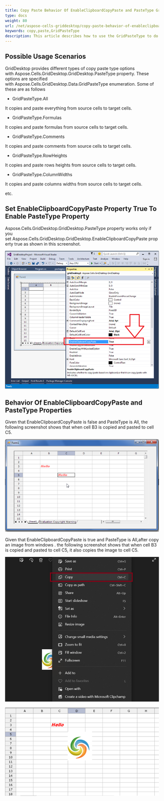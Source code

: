```yaml
---
title: Copy Paste Behavior Of EnableClipboardCopyPaste and PasteType GridDesktop Properties
type: docs
weight: 80
url: /net/aspose-cells-griddesktop/copy-paste-behavior-of-enableclipboardcopypaste-and-pastetype-griddesktop-properties/
keywords: copy,paste,GridPasteType
description: This article describes how to use the GridPasteType to do copy paste operation in GridDesktop.
---
```


## **Possible Usage Scenarios**
GridDesktop provides different types of copy paste type options with Aspose.Cells.GridDesktop.GridDesktop.PasteType property. These options are specified with Aspose.Cells.GridDesktop.Data.GridPasteType enumeration. Some of these are as follows

- GridPasteType.All

It copies and paste everything from source cells to target cells.

- GridPasteType.Formulas

It copies and paste formulas from source cells to target cells.

- GridPasteType.Comments

It copies and paste comments from source cells to target cells.

- GridPasteType.RowHeights

It copies and paste rows heights from source cells to target cells.

- GridPasteType.ColumnWidths

It copies and paste columns widths from source cells to target cells.

etc.
## **Set EnableClipboardCopyPaste Property True To Enable PasteType Property**
Aspose.Cells.GridDesktop.GridDesktop.PasteType property works only if you set Aspose.Cells.GridDesktop.GridDesktop.EnableClipboardCopyPaste property true as shown in this screenshot.

![todo:image_alt_text](copy-paste-behavior-of-enableclipboardcopypaste-and-pastetype-griddesktop-properties_1.png)
## **Behavior Of EnableClipboardCopyPaste and PasteType Properties**
Given that EnableClipboardCopyPaste is false and PasteType is All, the following screenshot shows that when cell B3 is copied and pasted to cell C5.

![todo:image_alt_text](copy-paste-behavior-of-enableclipboardcopypaste-and-pastetype-griddesktop-properties_3.png)

Given that EnableClipboardCopyPaste is true and PasteType is All,after copy an image from windows . the following screenshot shows that when cell B3 is copied and pasted to cell C5, it also copies the image to cell C5.

![todo:do copy image](copyimage.png)

![todo:after copy do paste](aftercopy.png)


